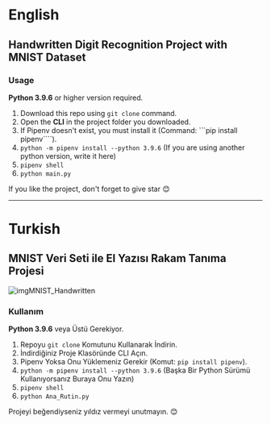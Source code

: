 # English
## Handwritten Digit Recognition Project with MNIST Dataset

### Usage
**Python 3.9.6** or higher version required.

1. Download this repo using ``git clone`` command.
2. Open the **CLI** in the project folder you downloaded.
3. If Pipenv doesn't exist, you must install it (Command: ```pip install pipenv````).
4. ```python -m pipenv install --python 3.9.6``` (If you are using another python version, write it here)
5. ```pipenv shell```
6. ```python main.py```

If you like the project, don't forget to give star :blush:

---
# Turkish
## MNIST Veri Seti ile El Yazısı Rakam Tanıma Projesi

![imgMNIST_Handwritten](/Usage.gif)

### Kullanım

**Python 3.9.6** veya Üstü Gerekiyor.

1. Repoyu ```git clone``` Komutunu Kullanarak İndirin.
2. İndirdiğiniz Proje Klasöründe CLI Açın.
3. Pipenv Yoksa Onu Yüklemeniz Gerekir (Komut: ```pip install pipenv```).
4. ```python -m pipenv install --python 3.9.6``` (Başka Bir Python Sürümü Kullanıyorsanız Buraya Onu Yazın)
5. ```pipenv shell```
6. ```python Ana_Rutin.py```

Projeyi beğendiyseniz yıldız vermeyi unutmayın. :blush:
